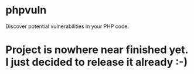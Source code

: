 # phpvuln

Discover potential vulnerabilities in your PHP code.

# Project is nowhere near finished yet. I just decided to release it already :-)